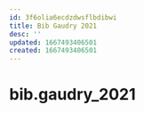 ```yaml
---
id: 3f6olia6ecdzdwsflbdibwi
title: Bib Gaudry 2021
desc: ''
updated: 1667493406501
created: 1667493406501
---
```

# bib.gaudry_2021


